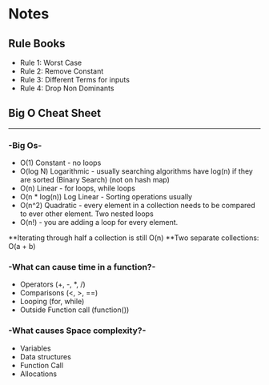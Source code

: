 # Notes

## Rule Books

- Rule 1: Worst Case
- Rule 2: Remove Constant
- Rule 3: Different Terms for inputs
- Rule 4: Drop Non Dominants

## Big O Cheat Sheet

---

### -Big Os-

- O(1) Constant - no loops
- O(log N) Logarithmic - usually searching algorithms have log(n) if they are sorted (Binary Search) (not on hash map)
- O(n) Linear - for loops, while loops
- O(n \* log(n)) Log Linear - Sorting operations usually
- O(n^2) Quadratic - every element in a collection needs to be compared to ever other element. Two nested loops
- O(n!) - you are adding a loop for every element.

**Iterating through half a collection is still O(n)
**Two separate collections: O(a + b)

### -What can cause time in a function?-

- Operators (+, -, \*, /)
- Comparisons (<, >, ==)
- Looping (for, while)
- Outside Function call (function())

### -What causes Space complexity?-

- Variables
- Data structures
- Function Call
- Allocations
